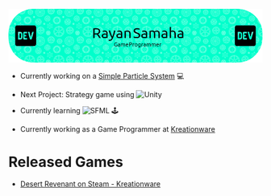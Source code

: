 ![Header](https://github.com/MiTsSsS/MiTsSsS/blob/main/github-header-image.png)

- Currently working on a [Simple Particle System](https://github.com/MiTsSsS/ParticleSystem) :computer:

- Next Project: Strategy game using ![Unity](https://img.shields.io/badge/Unity-Engine-lightgrey?style=for-the-badge&logo=appveyor)
  
- Currently learning  ![SFML](https://img.shields.io/badge/SFML-brightgreen?style=for-the-badge&logo=sfml) :joystick:
  
- Currently working as a Game Programmer at [Kreationware](https://kreationware.com)

# Released Games
  
- [Desert Revenant on Steam - Kreationware](https://store.steampowered.com/app/1969430/Desert_Revenant)
<!--
**MiTsSsS/MiTsSsS** is a ✨ _special_ ✨ repository because its `README.md` (this file) appears on your GitHub profile.

Here are some ideas to get you started:

- 🔭 I’m currently working on ...
- 🌱 I’m currently learning ...
- 👯 I’m looking to collaborate on ...
- 🤔 I’m looking for help with ...
- 💬 Ask me about ...
- 📫 How to reach me: ...
- 😄 Pronouns: ...
- ⚡ Fun fact: ...
-->
